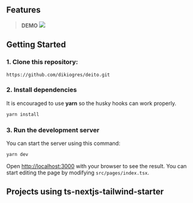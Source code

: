 ## Features

> **DEMO**
![](https://github.com/dikiogres/deito/blob/main/_demo/deito.gif)
## Getting Started

### 1. Clone this repository:

```
https://github.com/dikiogres/deito.git
```

### 2. Install dependencies

It is encouraged to use **yarn** so the husky hooks can work properly.

```bash
yarn install
```

### 3. Run the development server

You can start the server using this command:

```bash
yarn dev
```

Open [http://localhost:3000](http://localhost:3000) with your browser to see the result. You can start editing the page by modifying `src/pages/index.tsx`.

## Projects using ts-nextjs-tailwind-starter
